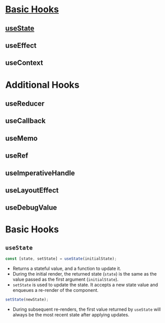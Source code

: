# [Basic Hooks](#Basic-Hooks)

## [useState](#useState)
## useEffect
## useContext

# Additional Hooks

## useReducer
## useCallback
## useMemo
## useRef
## useImperativeHandle
## useLayoutEffect
## useDebugValue

# Basic Hooks

## `useState`

```ts
const [state, setState] = useState(initialState);
```

* Returns a stateful value, and a function to update it.
* During the initial render, the returned state (`state`) is the same as the value passed as the first argument (`initialState`).
* `setState` is used to update the state. It accepts a new state value and enqueues a re-render of the component.

```ts
setState(newState);
```

* During subsequent re-renders, the first value returned by `useState` will always be the most recent state after applying updates.